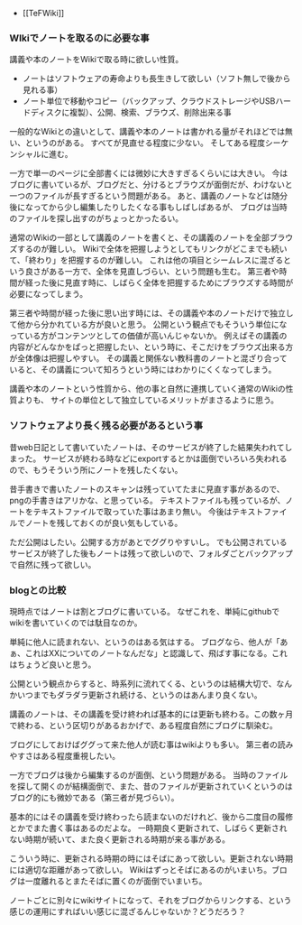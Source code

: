 - [[TeFWiki]]

### WIkiでノートを取るのに必要な事

講義や本のノートをWikiで取る時に欲しい性質。

- ノートはソフトウェアの寿命よりも長生きして欲しい（ソフト無しで後から見れる事）
- ノート単位で移動やコピー（バックアップ、クラウドストレージやUSBハードディスクに複製）、公開、検索、ブラウズ、削除出来る事

一般的なWikiとの違いとして、講義や本のノートは書かれる量がそれほどでは無い、というのがある。
すべてが見直せる程度に少ない。
そしてある程度シーケンシャルに進む。

一方で単一のページに全部書くには微妙に大きすぎるくらいには大きい。
今はブログに書いているが、ブログだと、分けるとブラウズが面倒だが、わけないと一つのファイルが長すぎるという問題がある。
あと、講義のノートなどは随分後になってから少し編集したりしたくなる事もしばしばあるが、
ブログは当時のファイルを探し出すのがちょっとかったるい。

通常のWikiの一部として講義のノートを書くと、その講義のノートを全部ブラウズするのが難しい。
Wikiで全体を把握しようとしてもリンクがどこまでも続いて、「終わり」を把握するのが難しい。
これは他の項目とシームレスに混ざるという良さがある一方で、全体を見直しづらい、という問題も生む。
第三者や時間が経った後に見直す時に、しばらく全体を把握するためにブラウズする時間が必要になってしまう。

第三者や時間が経った後に思い出す時には、その講義や本のノートだけで独立して他から分かれている方が良いと思う。
公開という観点でもそういう単位になっている方がコンテンツとしての価値が高いんじゃないか。
例えばその講義の内容がどんなかをぱっと把握したい、という時に、そこだけをブラウズ出来る方が全体像は把握しやすい。
その講義と関係ない教科書のノートと混ざり合っていると、その講義について知ろうという時にはわかりにくくなってしまう。

講義や本のノートという性質から、他の事と自然に連携していく通常のWikiの性質よりも、
サイトの単位として独立しているメリットがまさるように思う。

### ソフトウェアより長く残る必要があるという事

昔web日記として書いていたノートは、そのサービスが終了した結果失われてしまった。
サービスが終わる時などにexportするとかは面倒でいろいろ失われるので、もうそういう所にノートを残したくない。

昔手書きで書いたノートのスキャンは残っていてたまに見直す事があるので、pngの手書きはアリかな、と思っている。
テキストファイルも残っているが、ノートをテキストファイルで取っていた事はあまり無い。
今後はテキストファイルでノートを残しておくのが良い気もしている。

ただ公開はしたい。公開する方があとでググりやすいし。
でも公開されているサービスが終了した後もノートは残って欲しいので、フォルダごとバックアップで自然に残って欲しい。

### blogとの比較

現時点ではノートは割とブログに書いている。
なぜこれを、単純にgithubでwikiを書いていくのでは駄目なのか。

単純に他人に読まれない、というのはある気はする。
ブログなら、他人が「あぁ、これはXXについてのノートなんだな」と認識して、飛ばす事になる。これはちょうど良いと思う。

公開という観点からすると、時系列に流れてくる、というのは結構大切で、なんかいつまでもダラダラ更新され続ける、というのはあんまり良くない。

講義のノートは、その講義を受け終われば基本的には更新も終わる。この数ヶ月で終わる、という区切りがあるおかげで、ある程度自然にブログに馴染む。

ブログにしておけばググって来た他人が読む事はwikiよりも多い。
第三者の読みやすさはある程度重視したい。

一方でブログは後から編集するのが面倒、という問題がある。
当時のファイルを探して開くのが結構面倒で、また、昔のファイルが更新されていくというのはブログ的にも微妙である（第三者が見づらい）。

基本的にはその講義を受け終わったら読まないのだけれど、後から二度目の履修とかでまた書く事はあるのだよな。
一時期良く更新されて、しばらく更新されない時期が続いて、また良く更新される時期が来る事がある。

こういう時に、更新される時期の時にはそばにあって欲しい。更新されない時期には適切な距離があって欲しい。
Wikiはずっとそばにあるのがいまいち。ブログは一度離れるとまたそばに置くのが面倒でいまいち。

ノートごとに別々にwikiサイトになって、それをブログからリンクする、という感じの運用にすればいい感じに混ざるんじゃないか？どうだろう？